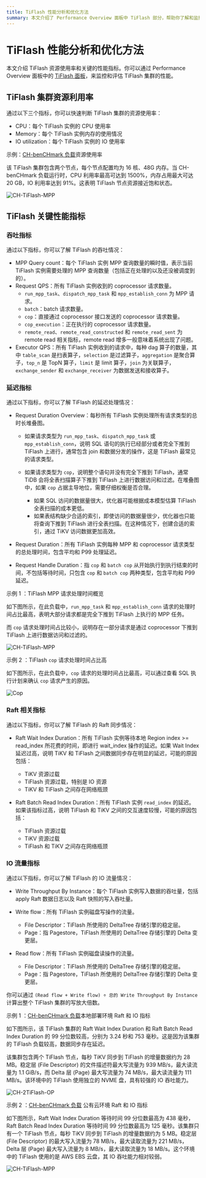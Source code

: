 ```yaml
---
title: TiFlash 性能分析和优化方法
summary: 本文介绍了 Performance Overview 面板中 TiFlash 部分，帮助你了解和监控 TiFlash 的工作负载。
---
```


# TiFlash 性能分析和优化方法

本文介绍 TiFlash 资源使用率和关键的性能指标。你可以通过 Performance Overview 面板中的 [TiFlash 面板](/grafana-performance-overview-dashboard.md#tiflash)，来监控和评估 TiFlash 集群的性能。

## TiFlash 集群资源利用率

通过以下三个指标，你可以快速判断 TiFlash 集群的资源使用率：

- CPU：每个 TiFlash 实例的 CPU 使用率
- Memory：每个 TiFlash 实例内存的使用情况
- IO utilization：每个 TiFlash 实例的 IO 使用率

示例：[CH-benCHmark 负载](/benchmark/benchmark-tidb-using-ch.md)资源使用率

该 TiFlash 集群包含两个节点，每个节点配置均为 16 核、48G 内存。当 CH-benCHmark 负载运行时，CPU 利用率最高可达到 1500%，内存占用最大可达 20 GB，IO 利用率达到 91%。这表明 TiFlash 节点资源接近饱和状态。

![CH-TiFlash-MPP](https://docs-download.pingcap.com/media/images/docs-cn/performance/tiflash/tiflash-resource-usage.png)

## TiFlash 关键性能指标

### 吞吐指标

通过以下指标，你可以了解 TiFlash 的吞吐情况：

- MPP Query count：每个 TiFlash 实例 MPP 查询数量的瞬时值，表示当前 TiFlash 实例需要处理的 MPP 查询数量（包括正在处理的以及还没被调度到的）。
- Request QPS：所有 TiFlash 实例收到的 coprocessor 请求数量。
    - `run_mpp_task`、`dispatch_mpp_task` 和 `mpp_establish_conn` 为 MPP 请求。
    - `batch`：batch 请求数量。
    - `cop`：直接通过 coprocessor 接口发送的 coprocessor 请求数量。
    - `cop_execution`：正在执行的 coprocessor 请求数量。
    - `remote_read`、`remote_read_constructed` 和 `remote_read_sent` 为 remote read 相关指标，remote read 增多一般意味着系统出现了问题。
- Executor QPS：所有 TiFlash 实例收到的请求中，每种 dag 算子的数量，其中 `table_scan` 是扫表算子，`selection` 是过滤算子，`aggregation` 是聚合算子，`top_n` 是 TopN 算子，`limit` 是 limit 算子，`join` 为关联算子，`exchange_sender` 和 `exchange_receiver` 为数据发送和接收算子。

### 延迟指标

通过以下指标，你可以了解 TiFlash 的延迟处理情况：

- Request Duration Overview：每秒所有 TiFlash 实例处理所有请求类型的总时长堆叠图。

    - 如果请求类型为 `run_mpp_task`、`dispatch_mpp_task` 或 `mpp_establish_conn`，说明 SQL 语句的执行已经部分或者完全下推到 TiFlash 上进行，通常包含 join 和数据分发的操作，这是 TiFlash 最常见的请求类型。
    - 如果请求类型为 `cop`，说明整个语句并没有完全下推到 TiFlash，通常 TiDB 会将全表扫描算子下推到 TiFlash 上进行数据访问和过滤。在堆叠图中，如果 `cop` 占据主导地位，需要仔细权衡是否合理。

        - 如果 SQL 访问的数据量很大，优化器可能根据成本模型估算 TiFlash 全表扫描的成本更低。
        - 如果表结构缺少合适的索引，即使访问的数据量很少，优化器也只能将查询下推到 TiFlash 进行全表扫描。在这种情况下，创建合适的索引，通过 TiKV 访问数据更加高效。

- Request Duration：所有 TiFlash 实例每种 MPP 和 coprocessor 请求类型的总处理时间，包含平均和 P99 处理延迟。
- Request Handle Duration：指 `cop` 和 `batch cop` 从开始执行到执行结束的时间，不包括等待时间，只包含 `cop` 和 `batch cop` 两种类型，包含平均和 P99 延迟。

示例 1 ：TiFlash MPP 请求处理时间概览

如下图所示，在此负载中，`run_mpp_task` 和 `mpp_establish_conn` 请求的处理时间占比最高，表明大部分请求都是完全下推到 TiFlash 上执行的 MPP 任务。

而 `cop` 请求处理时间占比较小，说明存在一部分请求是通过 coprocessor 下推到 TiFlash 上进行数据访问和过滤的。

![CH-TiFlash-MPP](https://docs-download.pingcap.com/media/images/docs-cn/performance/tiflash/ch-2tiflash-op.png)

示例 2 ：TiFlash `cop` 请求处理时间占比高

如下图所示，在此负载中，`cop` 请求的处理时间占比最高，可以通过查看 SQL 执行计划来确认 `cop` 请求产生的原因。

![Cop](https://docs-download.pingcap.com/media/images/docs-cn/performance/tiflash/tiflash_request_duration_by_type.png)

### Raft 相关指标

通过以下指标，你可以了解 TiFlash 的 Raft 同步情况：

- Raft Wait Index Duration：所有 TiFlash 实例等待本地 Region index >= read_index 所花费的时间，即进行 wait_index 操作的延迟。如果 Wait Index 延迟过高，说明 TiKV 和 TiFlash 之间数据同步存在明显的延迟，可能的原因包括：

    - TiKV 资源过载
    - TiFlash 资源过载，特别是 IO 资源
    - TiKV 和 TiFlash 之间存在网络瓶颈

- Raft Batch Read Index Duration：所有 TiFlash 实例 `read_index` 的延迟。如果该指标过高，说明 TiFlash 和 TiKV 之间的交互速度较慢，可能的原因包括：

    - TiFlash 资源过载
    - TiKV 资源过载
    - TiFlash 和 TiKV 之间存在网络瓶颈

### IO 流量指标

通过以下指标，你可以了解 TiFlash 的 IO 流量情况：

- Write Throughput By Instance：每个 TiFlash 实例写入数据的吞吐量，包括 apply Raft 数据日志以及 Raft 快照的写入吞吐量。
- Write flow：所有 TiFlash 实例磁盘写操作的流量。

    - File Descriptor：TiFlash 所使用的 DeltaTree 存储引擎的稳定层。
    - Page：指 Pagestore，TiFlash 所使用的 DeltaTree 存储引擎的 Delta 变更层。

- Read flow：所有 TiFlash 实例磁盘读操作的流量。

    - File Descriptor：TiFlash 所使用的 DeltaTree 存储引擎的稳定层。
    - Page：指 Pagestore，TiFlash 所使用的 DeltaTree 存储引擎的 Delta 变更层。

你可以通过 `(Read flow + Write flow) ÷ 总的 Write Throughput By Instance` 计算出整个 TiFlash 集群的写放大倍数。

示例 1 ：[CH-benCHmark 负载](/benchmark/benchmark-tidb-using-ch.md)本地部署环境 Raft 和 IO 指标

如下图所示，该 TiFlash 集群的 Raft Wait Index Duration 和 Raft Batch Read Index Duration 的 99 分位数较高，分别为 3.24 秒和 753 毫秒。这是因为该集群的 TiFlash 负载较高，数据同步存在延迟。

该集群包含两个 TiFlash 节点，每秒 TiKV 同步到 TiFlash 的增量数据约为 28 MB。稳定层 (File Descriptor) 的文件描述符最大写流量为 939 MB/s，最大读流量为 1.1 GiB/s，而 Delta 层 (Page) 最大写流量为 74 MB/s，最大读流量为 111 MB/s。该环境中的 TiFlash 使用独立的 NVME 盘，具有较强的 IO 吞吐能力。

![CH-2TiFlash-OP](https://docs-download.pingcap.com/media/images/docs-cn/performance/tiflash/ch-2tiflash-raft-io-flow.png)

示例 2 ：[CH-benCHmark 负载](/benchmark/benchmark-tidb-using-ch.md) 公有云环境 Raft 和 IO 指标

如下图所示，Raft Wait Index Duration 等待时间 99 分位数最高为 438 毫秒，Raft Batch Read Index Duration 等待时间 99 分位数最高为 125 毫秒。该集群只有一个 TiFlash 节点，每秒 TiKV 同步到 TiFlash 的增量数据约为 5 MB。稳定层 (File Descriptor) 的最大写入流量为 78 MB/s，最大读取流量为 221 MB/s，Delta 层 (Page) 最大写入流量为 8 MB/s，最大读取流量为 18 MB/s。这个环境中的 TiFlash 使用的是 AWS EBS 云盘，其 IO 吞吐能力相对较弱。

![CH-TiFlash-MPP](https://docs-download.pingcap.com/media/images/docs-cn/performance/tiflash/ch-1tiflash-raft-io-flow-cloud.png)
